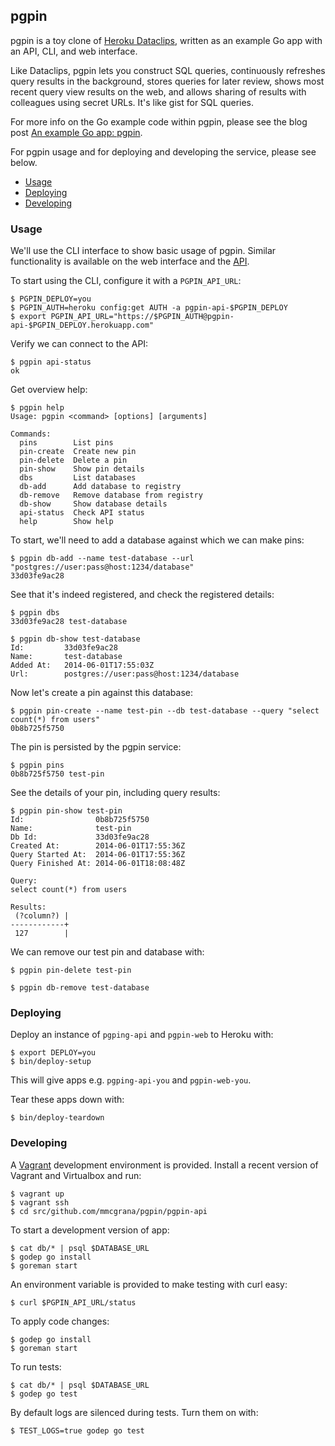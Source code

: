 ## pgpin

pgpin is a toy clone of [Heroku Dataclips](https://dataclips.heroku.com),
written as an example Go app with an API, CLI, and web interface.

Like Dataclips, pgpin lets you construct SQL queries, continuously
refreshes query results in the background, stores queries for later
review, shows most recent query view results on the web, and allows
sharing of results with colleagues using secret URLs. It's like gist
for SQL queries.

For more info on the Go example code within pgpin, please see the
blog post [An example Go app: pgpin](https://mmcgrana.github.io/posts/2014-06-example-go-app-pgpin.html).

For pgpin usage and for deploying and developing the service, please
see below.

* [Usage](#usage)
* [Deploying](#deploying)
* [Developing](#developing)

### Usage

We'll use the CLI interface to show basic usage of pgpin. Similar
functionality is available on the web interface and the [API](api-docs).

To start using the CLI, configure it with a `PGPIN_API_URL`:

```console
$ PGPIN_DEPLOY=you
$ PGPIN_AUTH=heroku config:get AUTH -a pgpin-api-$PGPIN_DEPLOY
$ export PGPIN_API_URL="https://$PGPIN_AUTH@pgpin-api-$PGPIN_DEPLOY.herokuapp.com"
```

Verify we can connect to the API:

```console
$ pgpin api-status
ok
```

Get overview help:

```console
$ pgpin help
Usage: pgpin <command> [options] [arguments]

Commands:
  pins        List pins
  pin-create  Create new pin
  pin-delete  Delete a pin
  pin-show    Show pin details
  dbs         List databases
  db-add      Add database to registry
  db-remove   Remove database from registry
  db-show     Show database details
  api-status  Check API status
  help        Show help
```

To start, we'll need to add a database against which we can make
pins:

```console
$ pgpin db-add --name test-database --url "postgres://user:pass@host:1234/database"
33d03fe9ac28
```

See that it's indeed registered, and check the registered details:

```console
$ pgpin dbs
33d03fe9ac28 test-database

$ pgpin db-show test-database
Id:         33d03fe9ac28
Name:       test-database
Added At:   2014-06-01T17:55:03Z
Url:        postgres://user:pass@host:1234/database
```

Now let's create a pin against this database:

```console
$ pgpin pin-create --name test-pin --db test-database --query "select count(*) from users"
0b8b725f5750
```

The pin is persisted by the pgpin service:

```console
$ pgpin pins
0b8b725f5750 test-pin
```

See the details of your pin, including query results:

```console
$ pgpin pin-show test-pin
Id:                0b8b725f5750
Name:              test-pin
Db Id:             33d03fe9ac28
Created At:        2014-06-01T17:55:36Z
Query Started At:  2014-06-01T17:55:36Z
Query Finished At: 2014-06-01T18:08:48Z

Query:
select count(*) from users

Results:
 (?column?) |
------------+
 127        |
```

We can remove our test pin and database with:

```console
$ pgpin pin-delete test-pin

$ pgpin db-remove test-database
```

### Deploying

Deploy an instance of `pgping-api` and `pgpin-web` to Heroku with:

```console
$ export DEPLOY=you
$ bin/deploy-setup
```

This will give apps e.g. `pgping-api-you` and `pgpin-web-you`.

Tear these apps down with:

```console
$ bin/deploy-teardown
```

### Developing

A [Vagrant](http://www.vagrantup.com/) development environment is
provided. Install a recent version of Vagrant and Virtualbox and
run:

```console
$ vagrant up
$ vagrant ssh
$ cd src/github.com/mmcgrana/pgpin/pgpin-api
```

To start a development version of app:

```console
$ cat db/* | psql $DATABASE_URL
$ godep go install
$ goreman start
```

An environment variable is provided to make testing with
curl easy:

```console
$ curl $PGPIN_API_URL/status
```

To apply code changes:

```console
$ godep go install
$ goreman start
```

To run tests:

```console
$ cat db/* | psql $DATABASE_URL
$ godep go test
```

By default logs are silenced during tests. Turn them on
with:

```console
$ TEST_LOGS=true godep go test
```
